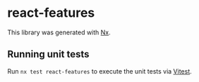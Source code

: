 # react-features

This library was generated with [Nx](https://nx.dev).

## Running unit tests

Run `nx test react-features` to execute the unit tests via [Vitest](https://vitest.dev/).
